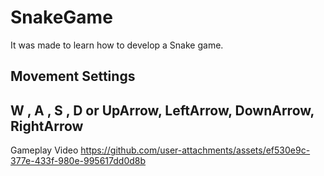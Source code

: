 # SnakeGame
It was made to learn how to develop a Snake game.

Movement Settings
----------------------------------------------
W , A , S , D 
or
UpArrow, LeftArrow, DownArrow, RightArrow
----------------------------------------------
Gameplay Video
https://github.com/user-attachments/assets/ef530e9c-377e-433f-980e-995617dd0d8b
